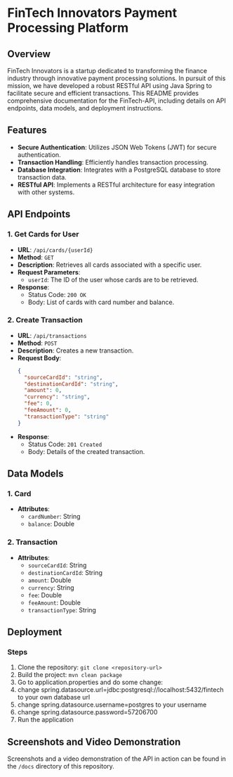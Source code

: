 # FinTech Innovators Payment Processing Platform

## Overview

FinTech Innovators is a startup dedicated to transforming the finance industry through innovative payment processing solutions. In pursuit of this mission, we have developed a robust RESTful API using Java Spring to facilitate secure and efficient transactions. This README provides comprehensive documentation for the FinTech-API, including details on API endpoints, data models, and deployment instructions.

## Features

- **Secure Authentication**: Utilizes JSON Web Tokens (JWT) for secure authentication.
- **Transaction Handling**: Efficiently handles transaction processing.
- **Database Integration**: Integrates with a PostgreSQL database to store transaction data.
- **RESTful API**: Implements a RESTful architecture for easy integration with other systems.

## API Endpoints

### 1. Get Cards for User
- **URL**: `/api/cards/{userId}`
- **Method**: `GET`
- **Description**: Retrieves all cards associated with a specific user.
- **Request Parameters**:
  - `userId`: The ID of the user whose cards are to be retrieved.
- **Response**:
  - Status Code: `200 OK`
  - Body: List of cards with card number and balance.

### 2. Create Transaction
- **URL**: `/api/transactions`
- **Method**: `POST`
- **Description**: Creates a new transaction.
- **Request Body**:
  ```json
  {
    "sourceCardId": "string",
    "destinationCardId": "string",
    "amount": 0,
    "currency": "string",
    "fee": 0,
    "feeAmount": 0,
    "transactionType": "string"
  }
  ```
- **Response**:
  - Status Code: `201 Created`
  - Body: Details of the created transaction.

## Data Models

### 1. Card
- **Attributes**:
  - `cardNumber`: String
  - `balance`: Double

### 2. Transaction
- **Attributes**:
  - `sourceCardId`: String
  - `destinationCardId`: String
  - `amount`: Double
  - `currency`: String
  - `fee`: Double
  - `feeAmount`: Double
  - `transactionType`: String

## Deployment

### Steps
1. Clone the repository: `git clone <repository-url>`
2. Build the project: `mvn clean package`
3. Go to application.properties and do some change:
4. change spring.datasource.url=jdbc:postgresql://localhost:5432/fintech to your own database url
5. change spring.datasource.username=postgres to your username
6. change spring.datasource.password=57206700
7. Run the application

## Screenshots and Video Demonstration

Screenshots and a video demonstration of the API in action can be found in the `/docs` directory of this repository.

